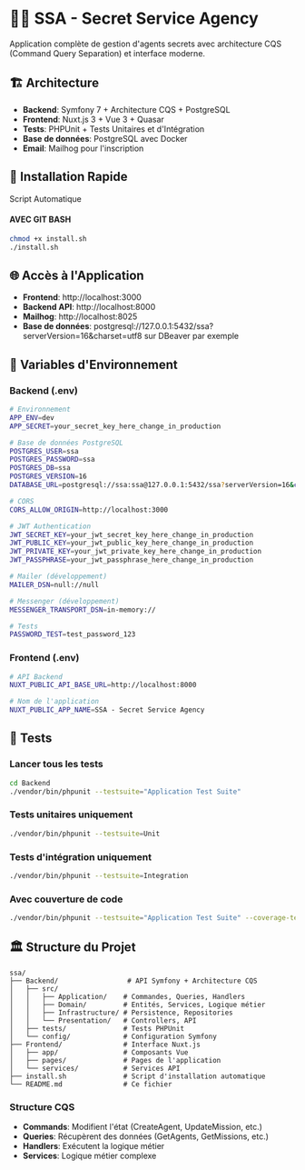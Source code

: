 # 🕵️‍♂️ SSA - Secret Service Agency

Application complète de gestion d'agents secrets avec architecture CQS (Command Query Separation) et interface moderne.

## 🏗️ Architecture

- **Backend**: Symfony 7 + Architecture CQS + PostgreSQL
- **Frontend**: Nuxt.js 3 + Vue 3 + Quasar
- **Tests**: PHPUnit + Tests Unitaires et d'Intégration
- **Base de données**: PostgreSQL avec Docker
- **Email**: Mailhog pour l'inscription

## 🚀 Installation Rapide

Script Automatique

#### AVEC GIT BASH
```bash
chmod +x install.sh
./install.sh
```

## 🌐 Accès à l'Application

- **Frontend**: http://localhost:3000
- **Backend API**: http://localhost:8000
- **Mailhog**: http://localhost:8025
- **Base de données**: postgresql://127.0.0.1:5432/ssa?serverVersion=16&charset=utf8 sur DBeaver par exemple

## 🔧 Variables d'Environnement

### Backend (.env)
```bash
# Environnement
APP_ENV=dev
APP_SECRET=your_secret_key_here_change_in_production

# Base de données PostgreSQL
POSTGRES_USER=ssa
POSTGRES_PASSWORD=ssa
POSTGRES_DB=ssa
POSTGRES_VERSION=16
DATABASE_URL=postgresql://ssa:ssa@127.0.0.1:5432/ssa?serverVersion=16&charset=utf8

# CORS
CORS_ALLOW_ORIGIN=http://localhost:3000

# JWT Authentication
JWT_SECRET_KEY=your_jwt_secret_key_here_change_in_production
JWT_PUBLIC_KEY=your_jwt_public_key_here_change_in_production
JWT_PRIVATE_KEY=your_jwt_private_key_here_change_in_production
JWT_PASSPHRASE=your_jwt_passphrase_here_change_in_production

# Mailer (développement)
MAILER_DSN=null://null

# Messenger (développement)
MESSENGER_TRANSPORT_DSN=in-memory://

# Tests
PASSWORD_TEST=test_password_123
```

### Frontend (.env)
```bash
# API Backend
NUXT_PUBLIC_API_BASE_URL=http://localhost:8000

# Nom de l'application
NUXT_PUBLIC_APP_NAME=SSA - Secret Service Agency
```

## 🧪 Tests

### Lancer tous les tests
```bash
cd Backend
./vendor/bin/phpunit --testsuite="Application Test Suite"
```

### Tests unitaires uniquement
```bash
./vendor/bin/phpunit --testsuite=Unit
```

### Tests d'intégration uniquement
```bash
./vendor/bin/phpunit --testsuite=Integration
```

### Avec couverture de code
```bash
./vendor/bin/phpunit --testsuite="Application Test Suite" --coverage-text
```

## 🏛️ Structure du Projet

```
ssa/
├── Backend/                 # API Symfony + Architecture CQS
│   ├── src/
│   │   ├── Application/    # Commandes, Queries, Handlers
│   │   ├── Domain/         # Entités, Services, Logique métier
│   │   ├── Infrastructure/ # Persistence, Repositories
│   │   └── Presentation/   # Controllers, API
│   ├── tests/              # Tests PHPUnit
│   └── config/             # Configuration Symfony
├── Frontend/               # Interface Nuxt.js
│   ├── app/                # Composants Vue
│   ├── pages/              # Pages de l'application
│   └── services/           # Services API
├── install.sh              # Script d'installation automatique
└── README.md               # Ce fichier
```

### Structure CQS
- **Commands**: Modifient l'état (CreateAgent, UpdateMission, etc.)
- **Queries**: Récupèrent des données (GetAgents, GetMissions, etc.)
- **Handlers**: Exécutent la logique métier
- **Services**: Logique métier complexe
